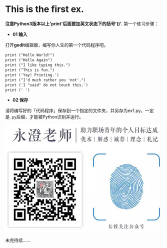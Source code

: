 # This is the first ex.
**注意Python3版本以上'print'后面要加英文状态下的括号'()'.**
第一个练习步骤：
- **01 输入**

打开**gedit**编辑器，编写你人生的第一个代码程序吧。
```
print ("Hello World!")
print ("Hello Again")
print ("I like typing this.")
print ("This is fun.")
print ('Yay! Printing.')
print ("I'd much rather you 'not'.")
print ('I "said" do not touch this.')
print (' ')
```
- **02 保存**

请将编写好的「代码程序」保存到一个指定的文件夹，并另存为ex1.py。一定是`.py`后缀，才能被Python识别并运行。


![](./_image/1.jpg)

未完待续……